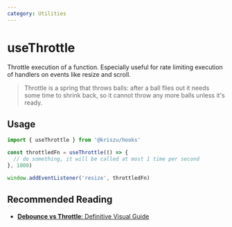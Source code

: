```yaml
---
category: Utilities
---
```


# useThrottle

Throttle execution of a function. Especially useful for rate limiting execution of handlers on events like resize and scroll.
>
> Throttle is a spring that throws balls: after a ball flies out it needs some time to shrink back, so it cannot throw any more balls unless it's ready.

## Usage

```js
import { useThrottle } from '@kriszu/hooks'

const throttledFn = useThrottle(() => {
  // do something, it will be called at most 1 time per second
}, 1000)

window.addEventListener('resize', throttledFn)
```

## Recommended Reading

- [**Debounce vs Throttle**: Definitive Visual Guide](https://redd.one/blog/debounce-vs-throttle)
